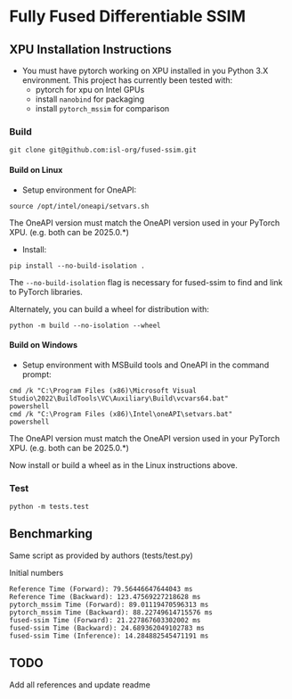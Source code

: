 # Fully Fused Differentiable SSIM

## XPU Installation Instructions
- You must have pytorch working on XPU installed in you Python 3.X environment. This project has currently been tested with:
  - pytorch for xpu on Intel GPUs
  - install `nanobind` for packaging
  - install `pytorch_mssim` for comparison

### Build
```
git clone git@github.com:isl-org/fused-ssim.git
```
#### Build on Linux

* Setup environment for OneAPI:
```
source /opt/intel/oneapi/setvars.sh
```
The OneAPI version must match the OneAPI version used in your PyTorch XPU. (e.g. both can be 2025.0.*)

* Install:
```
pip install --no-build-isolation .
```
The `--no-build-isolation` flag is necessary for fused-ssim to find and link to PyTorch libraries.

Alternately, you can build a wheel for distribution with:
```
python -m build --no-isolation --wheel
```

#### Build on Windows
* Setup environment with MSBuild tools and OneAPI in the command prompt:

```
cmd /k "C:\Program Files (x86)\Microsoft Visual Studio\2022\BuildTools\VC\Auxiliary\Build\vcvars64.bat"
powershell
cmd /k "C:\Program Files (x86)\Intel\oneAPI\setvars.bat"
powershell
```
The OneAPI version must match the OneAPI version used in your PyTorch XPU. (e.g. both can be 2025.0.*)

Now install or build a wheel as in the Linux instructions above.

### Test
```
python -m tests.test
```

## Benchmarking

Same script as provided by authors (tests/test.py)

Initial numbers
```    
Reference Time (Forward): 79.56446647644043 ms
Reference Time (Backward): 123.47569227218628 ms
pytorch_mssim Time (Forward): 89.01119470596313 ms
pytorch_mssim Time (Backward): 88.22749614715576 ms
fused-ssim Time (Forward): 21.227867603302002 ms
fused-ssim Time (Backward): 24.689362049102783 ms
fused-ssim Time (Inference): 14.284882545471191 ms
```

## TODO

Add all references and update readme
